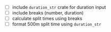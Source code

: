 - [ ] include `duration_str` crate for duration input
- [ ] include breaks (number, duration)
- [ ] calculate split times using breaks
- [ ] format 500m split time using `duration_str`
